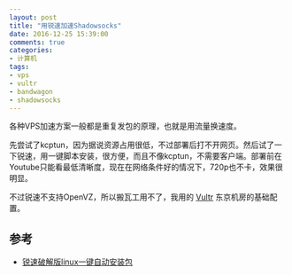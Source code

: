 ```yaml
---
layout: post
title: "用锐速加速Shadowsocks"
date: 2016-12-25 15:39:00
comments: true
categories:
- 计算机
tags:
- vps
- vultr
- bandwagon
- shadowsocks
---
```


各种VPS加速方案一般都是重复发包的原理，也就是用流量换速度。

先尝试了kcptun，因为据说资源占用很低，不过部署后打不开网页。然后试了一下锐速，用一键脚本安装，很方便，而且不像kcptun，不需要客户端。部署前在Youtube只能看最低清晰度，现在在网络条件好的情况下，720p也不卡，效果很明显。

不过锐速不支持OpenVZ，所以搬瓦工用不了，我用的 [Vultr]() 东京机房的基础配置。

## 参考
* [锐速破解版linux一键自动安装包](https://www.91yun.org/archives/683)
